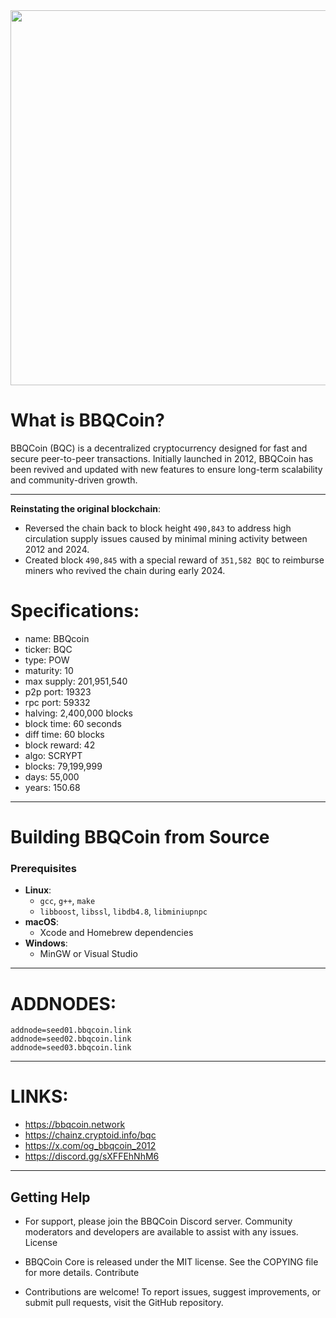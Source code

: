 <img width="600"  src="https://i.imgur.com/iVmaaAd.png">

# **What is BBQCoin?**
BBQCoin (BQC) is a decentralized cryptocurrency designed for fast and secure peer-to-peer transactions. Initially launched in 2012, BBQCoin has been revived and updated with new features to ensure long-term scalability and community-driven growth.

---


**Reinstating the original blockchain**:
   - Reversed the chain back to block height `490,843` to address high circulation supply issues caused by minimal mining activity between 2012 and 2024.
   - Created block `490,845` with a special reward of `351,582 BQC` to reimburse miners who revived the chain during early 2024.

# Specifications:
- name: BBQcoin
- ticker: BQC 
- type: POW
- maturity: 10
- max supply: 201,951,540
- p2p port: 19323
- rpc port: 59332
- halving: 2,400,000 blocks
- block time: 60 seconds
- diff time: 60 blocks
- block reward: 42
- algo: SCRYPT
- blocks: 79,199,999
- days: 55,000
- years: 150.68


---

# **Building BBQCoin from Source**
### Prerequisites
- **Linux**:
  - `gcc`, `g++`, `make`
  - `libboost`, `libssl`, `libdb4.8`, `libminiupnpc`
- **macOS**:
  - Xcode and Homebrew dependencies
- **Windows**:
  - MinGW or Visual Studio

---


# ADDNODES:
```
addnode=seed01.bbqcoin.link
addnode=seed02.bbqcoin.link
addnode=seed03.bbqcoin.link
```
---

# LINKS:
- https://bbqcoin.network
- https://chainz.cryptoid.info/bqc
- https://x.com/og_bbqcoin_2012
- https://discord.gg/sXFFEhNhM6

---

## Getting Help

- For support, please join the BBQCoin Discord server. Community moderators and developers are available to assist with any issues.
License

- BBQCoin Core is released under the MIT license. See the COPYING file for more details.
Contribute

- Contributions are welcome! To report issues, suggest improvements, or submit pull requests, visit the GitHub repository.

